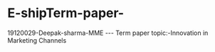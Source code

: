 # E-shipTerm-paper-
19120029-Deepak-sharma-MME      ---   Term paper topic:-Innovation in Marketing Channels

